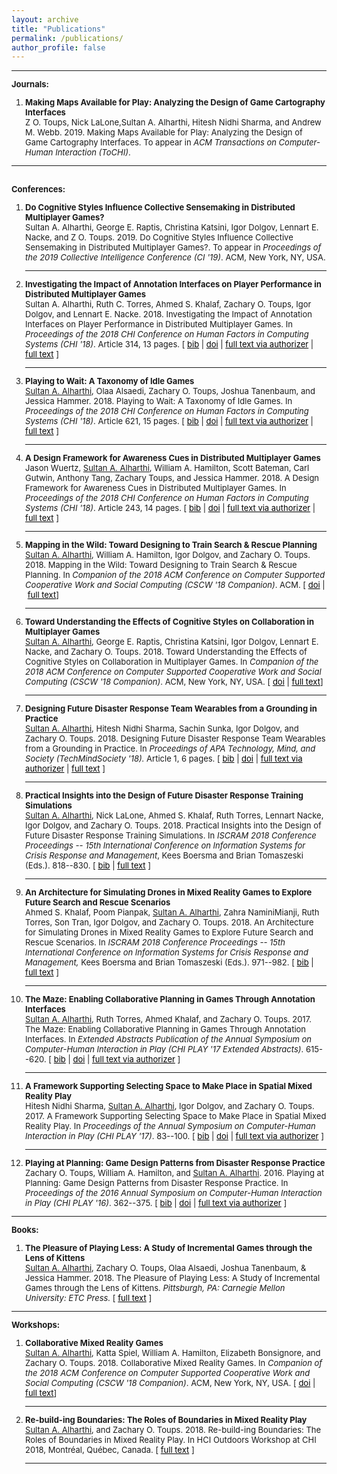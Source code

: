 ```yaml
---
layout: archive
title: "Publications"
permalink: /publications/
author_profile: false
---
```


<font size="-1">
<hr />

<strong>Journals:</strong>

<ol>
 	<li><strong>Making Maps Available for Play: Analyzing the Design of Game Cartography Interfaces</strong><br>Z O. Toups, Nick LaLone,Sultan A. Alharthi, Hitesh Nidhi Sharma, and Andrew M. Webb. 2019. Making Maps Available for Play: Analyzing the Design of Game Cartography Interfaces. To appear in <em>ACM Transactions on Computer-Human Interaction (ToCHI)</em>.


</li>
</ol>

<hr />
<br>
<strong>Conferences:</strong>
<ol>
 	<li><strong>Do Cognitive Styles Influence Collective Sensemaking in Distributed Multiplayer Games?</strong><br>Sultan A. Alharthi, George E. Raptis, Christina Katsini, Igor Dolgov, Lennart E. Nacke, and Z O. Toups. 2019. Do Cognitive Styles Influence Collective Sensemaking in Distributed Multiplayer Games?. To appear in <em>Proceedings of the 2019 Collective Intelligence Conference (CI '19)</em>. ACM, New York, NY, USA.</li>
 	<li>

<hr />

<strong>Investigating the Impact of Annotation Interfaces on Player Performance in Distributed Multiplayer Games</strong><br>Sultan A. Alharthi, Ruth C. Torres, Ahmed S. Khalaf, Zachary O. Toups, Igor Dolgov, and Lennart E. Nacke. 2018. Investigating the Impact of Annotation Interfaces on Player Performance in Distributed Multiplayer Games. In <em>Proceedings of the 2018 CHI Conference on Human Factors in Computing Systems</em> <em>(CHI '18)</em>. Article 314, 13 pages. [ <a href="https://pixl.nmsu.edu/pixl-pubs-bibtex/#Alharthi:2018:IIA:3173574.3173888" style="color:black">bib</a> | <a href="http://dx.doi.org/10.1145/3173574.3173888" style="color:black">doi</a> | <a href="https://dl.acm.org/authorize?N652628" style="color:black">full text via authorizer</a> | <a href="https://dept-wp.nmsu.edu/pixl/files/2018/02/planning.pdf" style="color:black">full text</a> ]</li>
 	<li>

<hr />

<strong>Playing to Wait: A Taxonomy of Idle Games</strong><br><u>Sultan A. Alharthi</u>, Olaa Alsaedi, Zachary O. Toups, Joshua Tanenbaum, and Jessica Hammer. 2018. Playing to Wait: A Taxonomy of Idle Games. In <em> Proceedings of the 2018 CHI Conference on Human Factors in Computing Systems</em> <em>(CHI '18)</em>. Article 621, 15 pages. [ <a href="https://pixl.nmsu.edu/pixl-pubs-bibtex/#Alharthi:2018:PWT:3173574.3174195" style="color:black">bib</a> | <a href="http://dx.doi.org/10.1145/3173574.3174195" style="color:black">doi</a> | <a href="https://dl.acm.org/authorize?N652620" style="color:black">full text via authorizer</a> | <a href="https://dept-wp.nmsu.edu/pixl/files/2018/02/2018-chi-idle.pdf" style="color:black">full text</a> ]</li>
 	<li>

<hr />

<strong>A Design Framework for Awareness Cues in Distributed Multiplayer Games</strong><br>Jason Wuertz, <u>Sultan A. Alharthi</u>, William A. Hamilton, Scott Bateman, Carl Gutwin, Anthony Tang, Zachary Toups, and Jessica Hammer. 2018. A Design Framework for Awareness Cues in Distributed Multiplayer Games. In <em>Proceedings of the 2018 CHI Conference on Human Factors in Computing Systems</em> <em>(CHI '18)</em>. Article 243, 14 pages. [ <a href="https://pixl.nmsu.edu/pixl-pubs-bibtex/#Wuertz:2018:DFA:3173574.3173817" style="color:black">bib</a> | <a href="http://dx.doi.org/10.1145/3173574.3173817" style="color:black">doi</a> | <a href="https://dl.acm.org/authorize?N652629" style="color:black">full text via authorizer</a> | <a href="http://ecologylab.net/research/publications/GameAwarenessCHI2018.pdf" style="color:black">full text</a> ]</li>
 	<li>

<hr />

<strong>Mapping in the Wild: Toward Designing to Train Search &amp; Rescue Planning</strong><br><u>Sultan A. Alharthi</u>, William A. Hamilton, Igor Dolgov, and Zachary O. Toups. 2018. Mapping in the Wild: Toward Designing to Train Search &amp; Rescue Planning. In <em>Companion of the 2018 ACM Conference on Computer Supported Cooperative Work and Social Computing (CSCW '18 Companion)</em>. ACM. [ <a href="https://doi.org/10.1145/3272973.3274039" style="color:black">doi</a> | <a href="https://dept-wp.nmsu.edu/pixl/files/2018/10/Mapping.pdf" style="color:black">full text</a>]

<hr />

</li>
 	<li><strong>Toward Understanding the Effects of Cognitive Styles on Collaboration in Multiplayer Games</strong><br><u>Sultan A. Alharthi</u>, George E. Raptis, Christina Katsini, Igor Dolgov, Lennart E. Nacke, and Zachary O. Toups. 2018. Toward Understanding the Effects of Cognitive Styles on Collaboration in Multiplayer Games. In <em>Companion of the 2018 ACM Conference on Computer Supported Cooperative Work and Social Computing (CSCW '18 Companion)</em>. ACM, New York, NY, USA. [ <a href="https://doi.org/10.1145/3272973.3274047" style="color:black">doi</a> | <a href="https://dept-wp.nmsu.edu/pixl/files/2018/10/CognitiveStyles.pdf" style="color:black">full text</a>]</li>
 	<li>

<hr />

<strong>Designing Future Disaster Response Team Wearables from a Grounding in Practice</strong><br><u>Sultan A. Alharthi</u>, Hitesh Nidhi Sharma, Sachin Sunka, Igor Dolgov, and Zachary O. Toups. 2018. Designing Future Disaster Response Team Wearables from a Grounding in Practice. In <em>Proceedings of APA Technology, Mind, and Society (TechMindSociety '18).</em> Article 1, 6 pages. [ <a href="https://pixl.nmsu.edu/pixl-pubs-bibtex/#Alharthi:2018:DFD:3183654.3183662" style="color:black">bib</a> | <a href="http://dx.doi.org/10.1145/3183654.3183662" style="color:black">doi</a> | <a href="https://dl.acm.org/authorize?N652626" style="color:black">full text via authorizer</a> | <a href="https://dept-wp.nmsu.edu/pixl/files/2018/02/2018_TMS_Icehouse.pdf" style="color:black">full text</a> ]</li>
 	<li>

<hr />

<strong>Practical Insights into the Design of Future Disaster Response Training Simulations</strong><br><u>Sultan A. Alharthi</u>, Nick LaLone, Ahmed S. Khalaf, Ruth Torres, Lennart Nacke, Igor Dolgov, and Zachary O. Toups. 2018. Practical Insights into the Design of Future Disaster Response Training Simulations. In <em>ISCRAM 2018 Conference Proceedings -- 15th International Conference on Information Systems for Crisis Response and Management</em>, Kees Boersma and Brian Tomaszeski (Eds.). 818--830. [ <a href="https://pixl.nmsu.edu/pixl-pubs-bibtex/#Alharthi:2018aa" style="color:black">bib</a> | <a href="http://idl.iscram.org/files/sultanaalharthi/2018/1602_SultanA.Alharthi_etal2018.pdf" style="color:black">full text</a> ]</li>
 	<li>

<hr />

<strong>An Architecture for Simulating Drones in Mixed Reality Games to Explore Future Search and Rescue Scenarios</strong><br>Ahmed S. Khalaf, Poom Pianpak, <u>Sultan A. Alharthi</u>, Zahra NaminiMianji, Ruth Torres, Son Tran, Igor Dolgov, and Zachary O. Toups. 2018. An Architecture for Simulating Drones in Mixed Reality Games to Explore Future Search and Rescue Scenarios. In<em> ISCRAM 2018 Conference Proceedings -- 15th International Conference on Information Systems for Crisis Response and Management, </em>Kees Boersma and Brian Tomaszeski (Eds.). 971--982. [ <a href="https://pixl.nmsu.edu/pixl-pubs-bibtex/#Khalaf:2018aa" style="color:black">bib</a> | <a href="http://idl.iscram.org/files/ahmedskhalaf/2018/1617_AhmedS.Khalaf_etal2018.pdf" style="color:black">full text</a> ]</li>
 	<li>

<hr />

<strong>The Maze: Enabling Collaborative Planning in Games Through Annotation Interfaces</strong><br><u>Sultan A. Alharthi</u>, Ruth Torres, Ahmed Khalaf, and Zachary O. Toups. 2017. The Maze: Enabling Collaborative Planning in Games Through Annotation Interfaces. In <em>Extended Abstracts Publication of the Annual Symposium on Computer-Human Interaction in Play</em> <em>(CHI PLAY '17 Extended Abstracts)</em>. 615--620. [ <a href="https://pixl.nmsu.edu/pixl-pubs-bibtex/#Alharthi:2017:MEC:3130859.3130864" style="color:black">bib</a> | <a href="http://dx.doi.org/10.1145/3130859.3130864" style="color:black">doi</a> | <a href="https://dl.acm.org/authorize?N40170" style="color:black">full text via authorizer</a> ]</li>
 	<li>

<hr />

<strong>A Framework Supporting Selecting Space to Make Place in Spatial Mixed Reality Play</strong><br>Hitesh Nidhi Sharma, <u>Sultan A. Alharthi</u>, Igor Dolgov, and Zachary O. Toups. 2017. A Framework Supporting Selecting Space to Make Place in Spatial Mixed Reality Play. In <em>Proceedings of the Annual Symposium on Computer-Human Interaction in Play</em> <em>(CHI PLAY '17)</em>. 83--100. [ <a href="https://pixl.nmsu.edu/pixl-pubs-bibtex/#Sharma:2017:FSS:3116595.3116612" style="color:black">bib</a> | <a href="http://dx.doi.org/10.1145/3116595.3116612" style="color:black">doi</a> | <a href="https://dl.acm.org/authorize?N40172" style="color:black">full text via authorizer</a> ]</li>
 	<li>

<hr />

<strong>Playing at Planning: Game Design Patterns from Disaster Response Practice</strong><br>Zachary O. Toups, William A. Hamilton, and <u>Sultan A. Alharthi</u>. 2016. Playing at Planning: Game Design Patterns from Disaster Response Practice. In <em>Proceedings of the 2016 Annual Symposium on Computer-Human Interaction in Play</em> <em>(CHI PLAY '16)</em>. 362--375. [ <a href="https://pixl.nmsu.edu/pixl-pubs-bibtex/#Toups:2016:PPG:2967934.2968089" style="color:black">bib</a> | <a href="http://dx.doi.org/10.1145/2967934.2968089" style="color:black">doi</a> | <a href="https://dl.acm.org/authorize?N20860" style="color:black">full text via authorizer</a> ]


</li>
</ol>
<hr />
<strong>Books:</strong>
<ol>
 	<li><strong>The Pleasure of Playing Less: A Study of Incremental Games through the Lens of Kittens</strong><br><u>Sultan A. Alharthi</u>, Zachary O. Toups, Olaa Alsaedi, Joshua Tanenbaum, &amp; Jessica Hammer. 2018. The Pleasure of Playing Less: A Study of Incremental Games through the Lens of Kittens<i>. Pittsburgh, PA: Carnegie Mellon University: ETC Press. </i>[ <a href="http://press.etc.cmu.edu/index.php/product/the-pleasure-of-playing-less/" style="color:black">full text</a> ]


</li>
</ol>
<hr />
<strong>Workshops:</strong>
<ol>
 	<li><strong>Collaborative Mixed Reality Games</strong><br><u>Sultan A. Alharthi</u>, Katta Spiel, William A. Hamilton, Elizabeth Bonsignore, and Zachary O. Toups. 2018. Collaborative Mixed Reality Games. In <em>Companion of the 2018 ACM Conference on Computer Supported Cooperative Work and Social Computing (CSCW '18 Companion)</em>. ACM, New York, NY, USA. [ <a href="https://doi.org/10.1145/3272973.3273013" style="color:black">doi</a> | <a href="https://dept-wp.nmsu.edu/pixl/files/2018/09/MixedReality.pdf" style="color:black">full text</a>]</li>
 	<li>

<hr />

<strong>Re-build-ing Boundaries: The Roles of Boundaries in Mixed Reality Play</strong><br><u>Sultan A. Alharthi</u>, and Zachary O. Toups. 2018. Re-build-ing Boundaries: The Roles of Boundaries in Mixed Reality Play. In HCI Outdoors Workshop at CHI 2018, Montréal, Québec, Canada. [ <a href="https://dept-wp.nmsu.edu/pixl/files/2018/05/HCI_Outdoors_Workshop.pdf" style="color:black">full text</a> ]

<hr />

